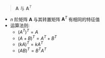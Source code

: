 


&emsp;
>$\pmb{A}$ 与 $\pmb{A}^T$
- $n$ 阶矩阵 $\pmb{A}$ 与其转置矩阵 $\pmb{A}^T$ 有相同的特征值
- 运算法则: 
  - $(A^T)^T = A$
  - $(A+B)^T=A^T + B^T$
  - $(kA)^T = kA^T$
  - $(AB)^T = B^TA^T$